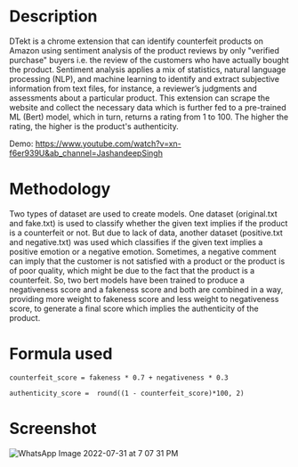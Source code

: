 # Description
DTekt is a chrome extension that can identify counterfeit products on Amazon using sentiment analysis of the product reviews by only "verified purchase" buyers i.e. the review of the customers who have actually bought the product. Sentiment analysis applies a mix of statistics, natural language processing (NLP), and machine learning to identify and extract subjective information from text files, for instance, a reviewer’s judgments and assessments about a particular product. This extension can scrape the website and collect the necessary data which is further fed to a pre-trained ML (Bert) model, which in turn, returns a rating from 1 to 100. The higher the rating, the higher is the product's authenticity.

Demo: https://www.youtube.com/watch?v=xn-f6er939U&ab_channel=JashandeepSingh


# Methodology
Two types of dataset are used to create models. One dataset (original.txt and fake.txt) is used to classify whether the given text implies if the product is a counterfeit or not. But due to lack of data, another dataset (positive.txt and negative.txt) was used which classifies if the given text implies a positive emotion or a negative emotion. Sometimes, a negative comment can imply that the customer is not satisfied with a product or the product is of poor quality, which might be due to the fact that the product is a counterfeit. So, two bert models have been trained to produce a negativeness score and a fakeness score and both are combined in a way, providing more weight to fakeness score and less weight to negativeness score, to generate a final score which implies the authenticity of the product.

# Formula used
```
counterfeit_score = fakeness * 0.7 + negativeness * 0.3

authenticity_score =  round((1 - counterfeit_score)*100, 2)
```

# Screenshot
![WhatsApp Image 2022-07-31 at 7 07 31 PM](https://user-images.githubusercontent.com/67970877/182040545-c2ff3936-b746-447c-8924-8f7ea8ce0af4.jpg)
